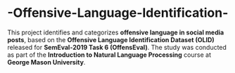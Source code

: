 # -Offensive-Language-Identification-
This project identifies and categorizes **offensive language in social media posts**, based on the **Offensive Language Identification Dataset (OLID)** released for **SemEval-2019 Task 6 (OffensEval)**. The study was conducted as part of the **Introduction to Natural Language Processing** course at **George Mason University**.
